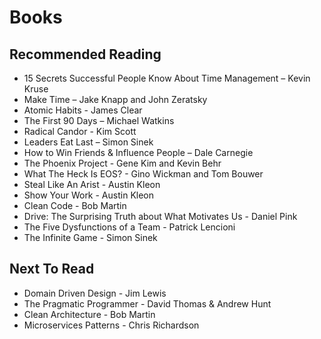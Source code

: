 # Books

## Recommended Reading
- 15 Secrets Successful People Know About Time Management – Kevin Kruse
- Make Time – Jake Knapp and John Zeratsky
- Atomic Habits - James Clear
- The First 90 Days – Michael Watkins
- Radical Candor - Kim Scott
- Leaders Eat Last – Simon Sinek
- How to Win Friends & Influence People – Dale Carnegie
- The Phoenix Project - Gene Kim and Kevin Behr
- What The Heck Is EOS? - Gino Wickman and Tom Bouwer
- Steal Like An Arist - Austin Kleon
- Show Your Work - Austin Kleon
- Clean Code - Bob Martin
- Drive: The Surprising Truth about What Motivates Us - Daniel Pink
- The Five Dysfunctions of a Team - Patrick Lencioni
- The Infinite Game - Simon Sinek

## Next To Read
- Domain Driven Design - Jim Lewis
- The Pragmatic Programmer - David Thomas & Andrew Hunt
- Clean Architecture - Bob Martin
- Microservices Patterns - Chris Richardson
